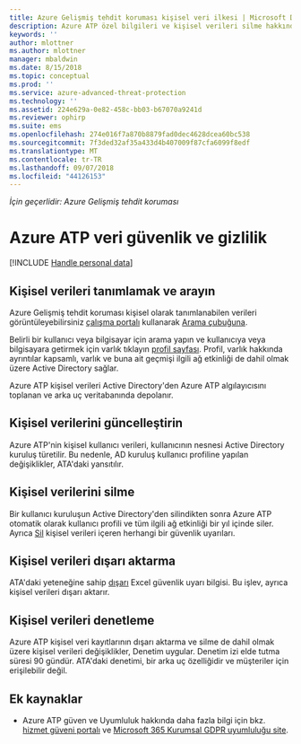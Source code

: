 ```yaml
---
title: Azure Gelişmiş tehdit koruması kişisel veri ilkesi | Microsoft Docs
description: Azure ATP özel bilgileri ve kişisel verileri silme hakkında daha fazla bilgi için bağlantılar sağlar.
keywords: ''
author: mlottner
ms.author: mlottner
manager: mbaldwin
ms.date: 8/15/2018
ms.topic: conceptual
ms.prod: ''
ms.service: azure-advanced-threat-protection
ms.technology: ''
ms.assetid: 224e629a-0e82-458c-bb03-b67070a9241d
ms.reviewer: ophirp
ms.suite: ems
ms.openlocfilehash: 274e016f7a870b8879fad0dec4628dcea60bc538
ms.sourcegitcommit: 7f3ded32af35a433d4b407009f87cfa6099f8edf
ms.translationtype: MT
ms.contentlocale: tr-TR
ms.lasthandoff: 09/07/2018
ms.locfileid: "44126153"
---
```

*İçin geçerlidir: Azure Gelişmiş tehdit koruması*

# <a name="azure-atp-data-security-and-privacy"></a>Azure ATP veri güvenlik ve gizlilik

[!INCLUDE [Handle personal data](../includes/gdpr-intro-sentence.md)]

## <a name="search-for-and-identify-personal-data"></a>Kişisel verileri tanımlamak ve arayın 

Azure Gelişmiş tehdit koruması kişisel olarak tanımlanabilen verileri görüntüleyebilirsiniz [çalışma portalı](workspace-portal.md) kullanarak [Arama çubuğuna](workspace-portal.md#search-bar). 

Belirli bir kullanıcı veya bilgisayar için arama yapın ve kullanıcıya veya bilgisayara getirmek için varlık tıklayın [profil sayfası](entity-profiles.md). Profil, varlık hakkında ayrıntılar kapsamlı, varlık ve buna ait geçmişi ilgili ağ etkinliği de dahil olmak üzere Active Directory sağlar.

Azure ATP kişisel verileri Active Directory'den Azure ATP algılayıcısını toplanan ve arka uç veritabanında depolanır.

## <a name="update-personal-data"></a>Kişisel verilerini güncelleştirin 

Azure ATP'nin kişisel kullanıcı verileri, kullanıcının nesnesi Active Directory kuruluş türetilir. Bu nedenle, AD kuruluş kullanıcı profiline yapılan değişiklikler, ATA'daki yansıtılır.


## <a name="delete-personal-data"></a>Kişisel verilerini silme 

Bir kullanıcı kuruluşun Active Directory'den silindikten sonra Azure ATP otomatik olarak kullanıcı profili ve tüm ilgili ağ etkinliği bir yıl içinde siler. Ayrıca [Sil](working-with-suspicious-activities.md#review-suspicious-activities-on-the-attack-time-line) kişisel verileri içeren herhangi bir güvenlik uyarıları. 

## <a name="export-personal-data"></a>Kişisel verileri dışarı aktarma 

ATA'daki yeteneğine sahip [dışarı](working-with-suspicious-activities.md#review-suspicious-activities-on-the-attack-time-line) Excel güvenlik uyarı bilgisi. Bu işlev, ayrıca kişisel verileri dışarı aktarır. 
 
## <a name="audit-personal-data"></a>Kişisel verileri denetleme

Azure ATP kişisel veri kayıtlarının dışarı aktarma ve silme de dahil olmak üzere kişisel verileri değişiklikler, Denetim uygular. Denetim izi elde tutma süresi 90 gündür. ATA'daki denetimi, bir arka uç özelliğidir ve müşteriler için erişilebilir değil.
 
## <a name="additional-resources"></a>Ek kaynaklar

- Azure ATP güven ve Uyumluluk hakkında daha fazla bilgi için bkz. [hizmet güveni portalı](https://servicetrust.microsoft.com/ViewPage/GDPRGetStarted) ve [Microsoft 365 Kurumsal GDPR uyumluluğu site](https://docs.microsoft.com/microsoft-365/compliance/compliance-solutions-overview).
